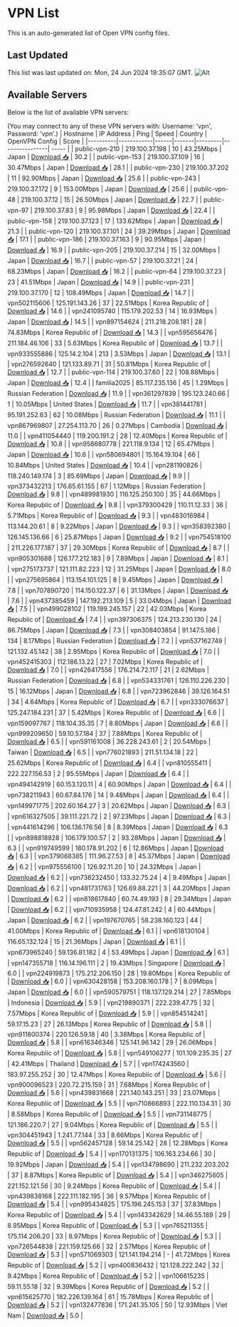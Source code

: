 # VPN List

This is an auto-generated list of Open VPN config files.

## Last Updated

This list was last updated on: Mon, 24 Jun 2024 19:35:07 GMT.
![Alt](https://repobeats.axiom.co/api/embed/186b98318ef1479477931607c1ad7d823f12451f.svg "Repobeats analytics image")

## Available Servers

Below is the list of available VPN servers:

(You may connect to any of these VPN servers with: Username: 'vpn', Password: 'vpn'.)
| Hostname | IP Address | Ping | Speed | Country | OpenVPN Config | Score |
|----------|------------|------|-------|---------|----------------| ----- |
| public-vpn-210 | 219.100.37.198 | 10 | 43.25Mbps | Japan | [Download 📥](./configs/server_0_JP.ovpn) | 30.2 |
| public-vpn-153 | 219.100.37.109 | 16 | 30.47Mbps | Japan | [Download 📥](./configs/server_1_JP.ovpn) | 28.1 |
| public-vpn-230 | 219.100.37.202 | 11 | 92.90Mbps | Japan | [Download 📥](./configs/server_2_JP.ovpn) | 25.6 |
| public-vpn-243 | 219.100.37.172 | 9 | 153.00Mbps | Japan | [Download 📥](./configs/server_3_JP.ovpn) | 25.6 |
| public-vpn-48 | 219.100.37.12 | 15 | 26.50Mbps | Japan | [Download 📥](./configs/server_4_JP.ovpn) | 22.7 |
| public-vpn-97 | 219.100.37.83 | 9 | 95.98Mbps | Japan | [Download 📥](./configs/server_5_JP.ovpn) | 22.4 |
| public-vpn-158 | 219.100.37.123 | 17 | 133.62Mbps | Japan | [Download 📥](./configs/server_6_JP.ovpn) | 21.3 |
| public-vpn-120 | 219.100.37.101 | 24 | 39.29Mbps | Japan | [Download 📥](./configs/server_7_JP.ovpn) | 17.1 |
| public-vpn-186 | 219.100.37.163 | 9 | 90.95Mbps | Japan | [Download 📥](./configs/server_8_JP.ovpn) | 16.9 |
| public-vpn-205 | 219.100.37.214 | 15 | 32.00Mbps | Japan | [Download 📥](./configs/server_9_JP.ovpn) | 16.7 |
| public-vpn-57 | 219.100.37.21 | 24 | 68.23Mbps | Japan | [Download 📥](./configs/server_10_JP.ovpn) | 16.2 |
| public-vpn-64 | 219.100.37.23 | 23 | 41.51Mbps | Japan | [Download 📥](./configs/server_11_JP.ovpn) | 14.9 |
| public-vpn-231 | 219.100.37.170 | 12 | 108.49Mbps | Japan | [Download 📥](./configs/server_12_JP.ovpn) | 14.7 |
| vpn502115606 | 125.191.143.26 | 37 | 22.51Mbps | Korea Republic of | [Download 📥](./configs/server_13_KR.ovpn) | 14.6 |
| vpn241095740 | 115.179.202.53 | 14 | 16.93Mbps | Japan | [Download 📥](./configs/server_14_JP.ovpn) | 14.5 |
| vpn897154624 | 211.218.208.181 | 28 | 74.83Mbps | Korea Republic of | [Download 📥](./configs/server_15_KR.ovpn) | 14.3 |
| vpn595656476 | 211.184.46.106 | 33 | 5.63Mbps | Korea Republic of | [Download 📥](./configs/server_16_KR.ovpn) | 13.7 |
| vpn933555886 | 125.14.2.104 | 213 | 3.53Mbps | Japan | [Download 📥](./configs/server_17_JP.ovpn) | 13.1 |
| vpn276592640 | 121.133.89.71 | 31 | 50.81Mbps | Korea Republic of | [Download 📥](./configs/server_18_KR.ovpn) | 12.7 |
| public-vpn-114 | 219.100.37.60 | 22 | 108.88Mbps | Japan | [Download 📥](./configs/server_19_JP.ovpn) | 12.4 |
| familia2025 | 85.117.235.136 | 45 | 1.29Mbps | Russian Federation | [Download 📥](./configs/server_20_RU.ovpn) | 11.9 |
| vpn361297839 | 195.123.240.66 | 1 | 10.05Mbps | United States | [Download 📥](./configs/server_21_US.ovpn) | 11.7 |
| vpn381441781 | 95.191.252.63 | 62 | 10.08Mbps | Russian Federation | [Download 📥](./configs/server_22_RU.ovpn) | 11.1 |
| vpn867969807 | 27.254.113.70 | 26 | 0.27Mbps | Cambodia | [Download 📥](./configs/server_23_KH.ovpn) | 11.0 |
| vpn411054440 | 119.200.191.2 | 28 | 12.40Mbps | Korea Republic of | [Download 📥](./configs/server_24_KR.ovpn) | 10.8 |
| vpn958680778 | 221.118.9.134 | 12 | 65.47Mbps | Japan | [Download 📥](./configs/server_25_JP.ovpn) | 10.6 |
| vpn580694801 | 15.164.19.104 | 66 | 10.84Mbps | United States | [Download 📥](./configs/server_26_US.ovpn) | 10.4 |
| vpn281190826 | 118.240.149.174 | 3 | 85.69Mbps | Japan | [Download 📥](./configs/server_27_JP.ovpn) | 9.9 |
| vpn373432213 | 176.65.61.155 | 67 | 1.12Mbps | Russian Federation | [Download 📥](./configs/server_28_RU.ovpn) | 9.8 |
| vpn489981930 | 116.125.250.100 | 35 | 44.66Mbps | Korea Republic of | [Download 📥](./configs/server_29_KR.ovpn) | 9.8 |
| vpn379300429 | 110.11.12.33 | 36 | 5.71Mbps | Korea Republic of | [Download 📥](./configs/server_30_KR.ovpn) | 9.3 |
| vpn483016984 | 113.144.20.61 | 8 | 9.22Mbps | Japan | [Download 📥](./configs/server_31_JP.ovpn) | 9.3 |
| vpn358392380 | 126.145.136.66 | 6 | 25.87Mbps | Japan | [Download 📥](./configs/server_32_JP.ovpn) | 9.2 |
| vpn754518100 | 211.226.177.187 | 37 | 29.30Mbps | Korea Republic of | [Download 📥](./configs/server_33_KR.ovpn) | 8.7 |
| vpn905301688 | 126.177.212.183 | 9 | 7.89Mbps | Japan | [Download 📥](./configs/server_34_JP.ovpn) | 8.1 |
| vpn275173737 | 121.111.82.223 | 12 | 31.25Mbps | Japan | [Download 📥](./configs/server_35_JP.ovpn) | 8.0 |
| vpn275695864 | 113.154.101.125 | 8 | 9.45Mbps | Japan | [Download 📥](./configs/server_36_JP.ovpn) | 7.8 |
| vpn707890720 | 114.150.122.37 | 6 | 31.13Mbps | Japan | [Download 📥](./configs/server_37_JP.ovpn) | 7.6 |
| vpn437385459 | 147.192.213.109 | 5 | 33.04Mbps | Japan | [Download 📥](./configs/server_38_JP.ovpn) | 7.5 |
| vpn499028102 | 119.199.245.157 | 22 | 42.03Mbps | Korea Republic of | [Download 📥](./configs/server_39_KR.ovpn) | 7.4 |
| vpn397306375 | 124.213.230.130 | 24 | 86.75Mbps | Japan | [Download 📥](./configs/server_40_JP.ovpn) | 7.3 |
| vpn308403854 | 91.147.5.186 | 134 | 8.17Mbps | Russian Federation | [Download 📥](./configs/server_41_RU.ovpn) | 7.2 |
| vpn537162749 | 121.132.45.142 | 38 | 2.95Mbps | Korea Republic of | [Download 📥](./configs/server_42_KR.ovpn) | 7.0 |
| vpn452415303 | 112.186.13.22 | 27 | 7.02Mbps | Korea Republic of | [Download 📥](./configs/server_43_KR.ovpn) | 7.0 |
| vpn426417556 | 176.214.72.117 | 21 | 2.62Mbps | Russian Federation | [Download 📥](./configs/server_44_RU.ovpn) | 6.8 |
| vpn534331761 | 126.110.226.230 | 15 | 16.12Mbps | Japan | [Download 📥](./configs/server_45_JP.ovpn) | 6.8 |
| vpn723962846 | 39.126.164.51 | 34 | 4.64Mbps | Korea Republic of | [Download 📥](./configs/server_46_KR.ovpn) | 6.7 |
| vpn333076637 | 125.247.184.231 | 37 | 5.42Mbps | Korea Republic of | [Download 📥](./configs/server_47_KR.ovpn) | 6.6 |
| vpn159097767 | 118.104.35.35 | 7 | 8.80Mbps | Japan | [Download 📥](./configs/server_48_JP.ovpn) | 6.6 |
| vpn999209650 | 59.10.57.184 | 37 | 7.88Mbps | Korea Republic of | [Download 📥](./configs/server_49_KR.ovpn) | 6.5 |
| vpn591161008 | 36.228.243.61 | 2 | 20.54Mbps | Taiwan | [Download 📥](./configs/server_50_TW.ovpn) | 6.5 |
| vpn776021893 | 211.51.134.18 | 22 | 25.62Mbps | Korea Republic of | [Download 📥](./configs/server_51_KR.ovpn) | 6.4 |
| vpn810555411 | 222.227.156.53 | 2 | 95.55Mbps | Japan | [Download 📥](./configs/server_52_JP.ovpn) | 6.4 |
| vpn494142919 | 60.153.120.11 | 4 | 60.90Mbps | Japan | [Download 📥](./configs/server_53_JP.ovpn) | 6.4 |
| vpn738211943 | 60.67.84.176 | 14 | 9.48Mbps | Japan | [Download 📥](./configs/server_54_JP.ovpn) | 6.4 |
| vpn149971775 | 202.60.164.27 | 3 | 20.62Mbps | Japan | [Download 📥](./configs/server_55_JP.ovpn) | 6.3 |
| vpn616327505 | 39.111.221.72 | 2 | 97.23Mbps | Japan | [Download 📥](./configs/server_56_JP.ovpn) | 6.3 |
| vpn441614296 | 106.136.176.56 | 8 | 8.39Mbps | Japan | [Download 📥](./configs/server_57_JP.ovpn) | 6.3 |
| vpn898818828 | 106.179.100.57 | 2 | 93.28Mbps | Japan | [Download 📥](./configs/server_58_JP.ovpn) | 6.3 |
| vpn919749599 | 180.178.91.202 | 6 | 12.86Mbps | Japan | [Download 📥](./configs/server_59_JP.ovpn) | 6.3 |
| vpn379068385 | 111.96.27.53 | 8 | 45.37Mbps | Japan | [Download 📥](./configs/server_60_JP.ovpn) | 6.2 |
| vpn975556100 | 126.92.11.20 | 10 | 24.32Mbps | Japan | [Download 📥](./configs/server_61_JP.ovpn) | 6.2 |
| vpn738232450 | 133.32.75.24 | 4 | 9.49Mbps | Japan | [Download 📥](./configs/server_62_JP.ovpn) | 6.2 |
| vpn481731763 | 126.69.88.221 | 3 | 44.20Mbps | Japan | [Download 📥](./configs/server_63_JP.ovpn) | 6.2 |
| vpn818617840 | 60.74.49.193 | 8 | 29.34Mbps | Japan | [Download 📥](./configs/server_64_JP.ovpn) | 6.2 |
| vpn710935958 | 124.47.81.242 | 4 | 60.44Mbps | Japan | [Download 📥](./configs/server_65_JP.ovpn) | 6.2 |
| vpn197670765 | 58.238.160.123 | 44 | 41.00Mbps | Korea Republic of | [Download 📥](./configs/server_66_KR.ovpn) | 6.1 |
| vpn618130104 | 116.65.132.124 | 15 | 21.36Mbps | Japan | [Download 📥](./configs/server_67_JP.ovpn) | 6.1 |
| vpn673965240 | 59.136.81.182 | 4 | 53.49Mbps | Japan | [Download 📥](./configs/server_68_JP.ovpn) | 6.1 |
| vpn147355718 | 116.14.196.111 | 2 | 19.43Mbps | Singapore | [Download 📥](./configs/server_69_SG.ovpn) | 6.0 |
| vpn224919873 | 175.212.206.150 | 28 | 19.80Mbps | Korea Republic of | [Download 📥](./configs/server_70_KR.ovpn) | 6.0 |
| vpn630428158 | 153.208.160.178 | 7 | 8.09Mbps | Japan | [Download 📥](./configs/server_71_JP.ovpn) | 6.0 |
| vpn590579751 | 118.137.129.214 | 27 | 7.85Mbps | Indonesia | [Download 📥](./configs/server_72_ID.ovpn) | 5.9 |
| vpn219890371 | 222.239.47.75 | 32 | 7.57Mbps | Korea Republic of | [Download 📥](./configs/server_73_KR.ovpn) | 5.9 |
| vpn854514241 | 59.17.15.23 | 27 | 26.13Mbps | Korea Republic of | [Download 📥](./configs/server_74_KR.ovpn) | 5.8 |
| vpn911800374 | 220.126.59.18 | 40 | 3.38Mbps | Korea Republic of | [Download 📥](./configs/server_75_KR.ovpn) | 5.8 |
| vpn616346346 | 125.141.96.142 | 29 | 26.06Mbps | Korea Republic of | [Download 📥](./configs/server_76_KR.ovpn) | 5.8 |
| vpn549106277 | 101.109.235.35 | 27 | 42.41Mbps | Thailand | [Download 📥](./configs/server_77_TH.ovpn) | 5.7 |
| vpn174243560 | 183.97.255.252 | 30 | 12.47Mbps | Korea Republic of | [Download 📥](./configs/server_78_KR.ovpn) | 5.6 |
| vpn900096523 | 220.72.215.159 | 31 | 7.68Mbps | Korea Republic of | [Download 📥](./configs/server_79_KR.ovpn) | 5.6 |
| vpn439831668 | 221.140.143.251 | 33 | 23.07Mbps | Korea Republic of | [Download 📥](./configs/server_80_KR.ovpn) | 5.5 |
| vpn710866893 | 222.110.134.31 | 30 | 8.58Mbps | Korea Republic of | [Download 📥](./configs/server_81_KR.ovpn) | 5.5 |
| vpn731148775 | 121.186.220.7 | 27 | 9.04Mbps | Korea Republic of | [Download 📥](./configs/server_82_KR.ovpn) | 5.5 |
| vpn304451943 | 1.241.77.144 | 33 | 8.66Mbps | Korea Republic of | [Download 📥](./configs/server_83_KR.ovpn) | 5.5 |
| vpn562457128 | 59.14.25.142 | 28 | 12.28Mbps | Korea Republic of | [Download 📥](./configs/server_84_KR.ovpn) | 5.4 |
| vpn170131375 | 106.163.234.66 | 30 | 19.92Mbps | Japan | [Download 📥](./configs/server_85_JP.ovpn) | 5.4 |
| vpn134798690 | 211.232.203.202 | 37 | 8.87Mbps | Korea Republic of | [Download 📥](./configs/server_86_KR.ovpn) | 5.4 |
| vpn346275605 | 221.152.121.56 | 30 | 9.24Mbps | Korea Republic of | [Download 📥](./configs/server_87_KR.ovpn) | 5.4 |
| vpn439838168 | 222.111.182.195 | 36 | 9.57Mbps | Korea Republic of | [Download 📥](./configs/server_88_KR.ovpn) | 5.4 |
| vpn995434825 | 175.196.245.153 | 37 | 37.83Mbps | Korea Republic of | [Download 📥](./configs/server_89_KR.ovpn) | 5.4 |
| vpn143342629 | 14.46.55.189 | 29 | 8.95Mbps | Korea Republic of | [Download 📥](./configs/server_90_KR.ovpn) | 5.3 |
| vpn765211355 | 175.114.206.20 | 33 | 8.97Mbps | Korea Republic of | [Download 📥](./configs/server_91_KR.ovpn) | 5.3 |
| vpn726544838 | 221.159.125.66 | 32 | 2.57Mbps | Korea Republic of | [Download 📥](./configs/server_92_KR.ovpn) | 5.3 |
| vpn571069303 | 121.141.194.214 | - | 41.72Mbps | Korea Republic of | [Download 📥](./configs/server_93_KR.ovpn) | 5.2 |
| vpn400836432 | 121.128.222.242 | 32 | 9.42Mbps | Korea Republic of | [Download 📥](./configs/server_94_KR.ovpn) | 5.2 |
| vpn106615235 | 59.11.55.18 | 32 | 9.39Mbps | Korea Republic of | [Download 📥](./configs/server_95_KR.ovpn) | 5.2 |
| vpn615625770 | 182.226.139.164 | 61 | 15.78Mbps | Korea Republic of | [Download 📥](./configs/server_96_KR.ovpn) | 5.2 |
| vpn132477836 | 171.241.35.105 | 50 | 12.93Mbps | Viet Nam | [Download 📥](./configs/server_97_VN.ovpn) | 5.0 |
